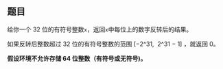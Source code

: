 ## 题目

给你一个 32 位的有符号整数`x`，返回`x`中每位上的数字反转后的结果。

如果反转后整数超过 32 位的有符号整数的范围 [−2^31,  2^31 − 1] ，就返回 0。

**假设环境不允许存储 64 位整数（有符号或无符号)。**
 
